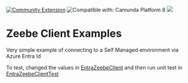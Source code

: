 [![Community Extension](https://img.shields.io/badge/Community%20Extension-An%20open%20source%20community%20maintained%20project-FF4700)](https://github.com/camunda-community-hub/community)
![Compatible with: Camunda Platform 8](https://img.shields.io/badge/Compatible%20with-Camunda%20Platform%208-0072Ce)
[![](https://img.shields.io/badge/Lifecycle-Incubating-blue)](https://github.com/Camunda-Community-Hub/community/blob/main/extension-lifecycle.md#incubating-)

# Zeebe Client Examples

Very simple example of connecting to a Self Managed environment via Azure Entra Id

To test, changed the values in [EntraZeebeClient](src/main/java/org/example/camunda/process/solution/EntraZeebeClient.java) and then run unit test in [EntraZeebeClientTest](src/test/java/org/example/camunda/process/solution/EntraZeebeClientTest.java)



